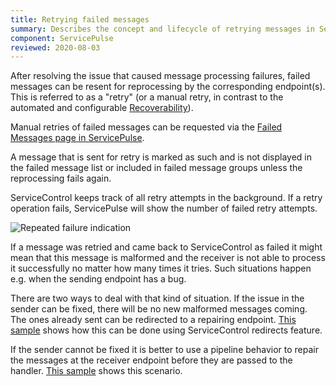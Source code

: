 ```yaml
---
title: Retrying failed messages
summary: Describes the concept and lifecycle of retrying messages in ServicePulse
component: ServicePulse
reviewed: 2020-08-03
---
```


After resolving the issue that caused message processing failures, failed messages can be resent for reprocessing by the corresponding endpoint(s). This is referred to as a "retry" (or a manual retry, in contrast to the automated and configurable [Recoverability](/nservicebus/recoverability/)).

Manual retries of failed messages can be requested via the [Failed Messages page in ServicePulse](/servicepulse/intro-failed-messages.md).

A message that is sent for retry is marked as such and is not displayed in the failed message list or included in failed message groups unless the reprocessing fails again.

ServiceControl keeps track of all retry attempts in the background. If a retry operation fails, ServicePulse will show the number of failed retry attempts.

![Repeated failure indication](images/failed-messages-repeated-failure.png 'width=500')

If a message was retried and came back to ServiceControl as failed it might mean that this message is malformed and the receiver is not able to process it successfully no matter how many times it tries. Such situations happen e.g. when the sending endpoint has a bug.

There are two ways to deal with that kind of situation. If the issue in the sender can be fixed, there will be no new malformed messages coming. The ones already sent can be redirected to a repairing endpoint. [This sample](/samples/servicecontrol/fix-messages/) shows how this can be done using ServiceControl redirects feature.

If the sender cannot be fixed it is better to use a pipeline behavior to repair the messages at the receiver endpoint before they are passed to the handler. [This sample](/samples/pipeline/fix-messages-using-behavior/) shows this scenario.
